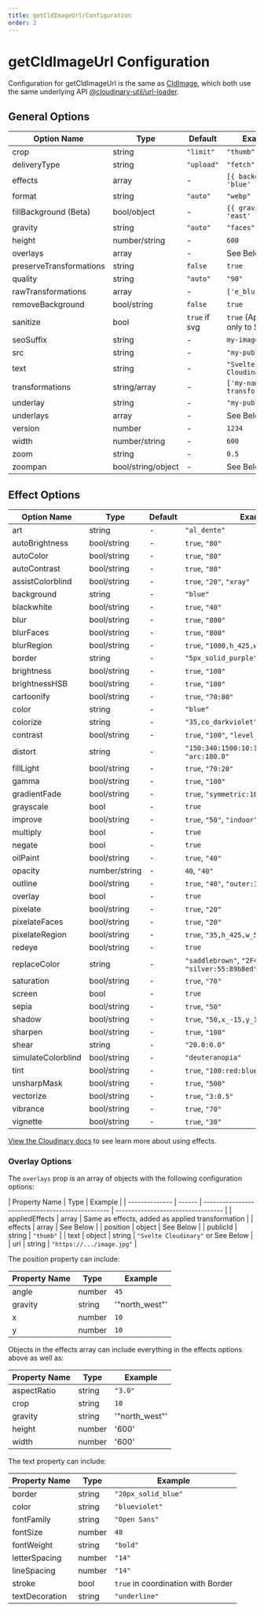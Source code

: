 ```yaml
---
title: getCldImageUrl/Configuration
order: 2
---
```


# getCldImageUrl Configuration

Configuration for getCldImageUrl is the same as [CldImage](/CldImage/configuration), which both use the same underlying API [@cloudinary-util/url-loader](https://github.com/colbyfayock/cloudinary-util/tree/main/packages/url-loader).

## General Options

| Option Name             | Type               | Default       | Example                       |
| ----------------------- | ------------------ | ------------- | ----------------------------- |
| crop                    | string             | `"limit"`     | `"thumb"`                     |
| deliveryType            | string             | `"upload"`    | `"fetch"`                     |
| effects                 | array              | -             | `[{ background: 'blue' }]`    |
| format                  | string             | `"auto"`      | `"webp"`                      |
| fillBackground (Beta)   | bool/object        | -             | `{{ gravity: 'east' }}`       |
| gravity                 | string             | `"auto"`      | `"faces"`                     |
| height                  | number/string      | -             | `600`                         |
| overlays                | array              | -             | See Below                     |
| preserveTransformations | string             | `false`       | `true`                        |
| quality                 | string             | `"auto"`      | `"90"`                        |
| rawTransformations      | array              | -             | `['e_blur:2000']`             |
| removeBackground        | bool/string        | `false`       | `true`                        |
| sanitize                | bool               | `true` if svg | `true` (Applies only to SVG)  |
| seoSuffix               | string             | -             | `my-image-content`            |
| src                     | string             | -             | `"my-public-id"`              |
| text                    | string             | -             | `"Svelte Cloudinary"`         |
| transformations         | string/array       | -             | `['my-named-transformation']` |
| underlay                | string             | -             | `"my-public-id"`              |
| underlays               | array              | -             | See Below                     |
| version                 | number             | -             | `1234`                        |
| width                   | number/string      | -             | `600`                         |
| zoom                    | string             | -             | `0.5`                         |
| zoompan                 | bool/string/object | -             | See Below                     |

## Effect Options

| Option Name        | Type          | Default | Example                                              |
| ------------------ | ------------- | ------- | ---------------------------------------------------- |
| art                | string        | -       | `"al_dente"`                                         |
| autoBrightness     | bool/string   | -       | `true`, `"80"`                                       |
| autoColor          | bool/string   | -       | `true`, `"80"`                                       |
| autoContrast       | bool/string   | -       | `true`, `"80"`                                       |
| assistColorblind   | bool/string   | -       | `true`, `"20"`, `"xray"`                             |
| background         | string        | -       | `"blue"`                                             |
| blackwhite         | bool/string   | -       | `true`, `"40"`                                       |
| blur               | bool/string   | -       | `true`, `"800"`                                      |
| blurFaces          | bool/string   | -       | `true`, `"800"`                                      |
| blurRegion         | bool/string   | -       | `true`, `"1000,h_425,w_550,x_600,y_400"`             |
| border             | string        | -       | `"5px_solid_purple"`                                 |
| brightness         | bool/string   | -       | `true`, `"100"`                                      |
| brightnessHSB      | bool/string   | -       | `true`, `"100"`                                      |
| cartoonify         | bool/string   | -       | `true`, `"70:80"`                                    |
| color              | string        | -       | `"blue"`                                             |
| colorize           | string        | -       | `"35,co_darkviolet"`                                 |
| contrast           | bool/string   | -       | `true`, `"100"`, `"level_-70"`                       |
| distort            | string        | -       | `"150:340:1500:10:1500:1550:50:1000"`, `"arc:180.0"` |
| fillLight          | bool/string   | -       | `true`, `"70:20"`                                    |
| gamma              | bool/string   | -       | `true`, `"100"`                                      |
| gradientFade       | bool/string   | -       | `true`, `"symmetric:10,x_0.2,y_0.4"`                 |
| grayscale          | bool          | -       | `true`                                               |
| improve            | bool/string   | -       | `true`, `"50"`, `"indoor"`                           |
| multiply           | bool          | -       | `true`                                               |
| negate             | bool          | -       | `true`                                               |
| oilPaint           | bool/string   | -       | `true`, `"40"`                                       |
| opacity            | number/string | -       | `40`, `"40"`                                         |
| outline            | bool/string   | -       | `true`, `"40"`, `"outer:15:200"`                     |
| overlay            | bool          | -       | `true`                                               |
| pixelate           | bool/string   | -       | `true`, `"20"`                                       |
| pixelateFaces      | bool/string   | -       | `true`, `"20"`                                       |
| pixelateRegion     | bool/string   | -       | `true`, `"35,h_425,w_550,x_600,y_400"`               |
| redeye             | bool/string   | -       | `true`                                               |
| replaceColor       | string        | -       | `"saddlebrown"`, `"2F4F4F:20"`, `"silver:55:89b8ed"` |
| saturation         | bool/string   | -       | `true`, `"70"`                                       |
| screen             | bool          | -       | `true`                                               |
| sepia              | bool/string   | -       | `true`, `"50"`                                       |
| shadow             | bool/string   | -       | `true`, `"50,x_-15,y_15"`                            |
| sharpen            | bool/string   | -       | `true`, `"100"`                                      |
| shear              | string        | -       | `"20.0:0.0"`                                         |
| simulateColorblind | bool/string   | -       | `"deuteranopia"`                                     |
| tint               | bool/string   | -       | `true`, `"100:red:blue:yellow"`                      |
| unsharpMask        | bool/string   | -       | `true`, `"500"`                                      |
| vectorize          | bool/string   | -       | `true`, `"3:0.5"`                                    |
| vibrance           | bool/string   | -       | `true`, `"70"`                                       |
| vignette           | bool/string   | -       | `true`, `"30"`                                       |

[View the Cloudinary docs](https://cloudinary.com/documentation/transformation_reference#e_effect) to see learn more about using effects.

### Overlay Options

The `overlays` prop is an array of objects with the following configuration options:

| Property Name  | Type   | Example                                          |
| -------------- | ------ | ------------------------------------------------ | ---------------------------------- |
| appliedEffects | array  | Same as effects, added as applied transformation |
| effects        | array  | See Below                                        |
| position       | object | See Below                                        |
| publicId       | string | `"thumb"`                                        |
| text           | object | string                                           | `"Svelte Cloudinary"` or See Below |
| url            | string | `"https://.../image.jpg"`                        |

The position property can include:

| Property Name | Type   | Example        |
| ------------- | ------ | -------------- |
| angle         | number | `45`           |
| gravity       | string | '"north_west"' |
| x             | number | `10`           |
| y             | number | `10`           |

Objects in the effects array can include everything in the effects options above as well as:

| Property Name | Type   | Example        |
| ------------- | ------ | -------------- |
| aspectRatio   | string | `"3.0"`        |
| crop          | string | `10`           |
| gravity       | string | '"north_west"' |
| height        | number | '600'          |
| width         | number | '600'          |

The text property can include:

| Property Name  | Type   | Example                            |
| -------------- | ------ | ---------------------------------- |
| border         | string | `"20px_solid_blue"`                |
| color          | string | `"blueviolet"`                     |
| fontFamily     | string | `"Open Sans"`                      |
| fontSize       | number | `48`                               |
| fontWeight     | string | `"bold"`                           |
| letterSpacing  | number | `"14"`                             |
| lineSpacing    | number | `"14"`                             |
| stroke         | bool   | `true` in coordination with Border |
| textDecoration | string | `"underline"`                      |
